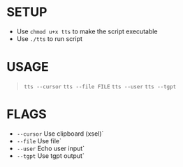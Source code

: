 # SETUP
* Use `chmod u+x tts` to make the script executable
* Use `./tts` to run script
# USAGE
>  `tts --cursor`
>  `tts --file FILE`
>  `tts --user`
>  `tts --tgpt`
# FLAGS
-  `--cursor` Use clipboard (xsel)`
-  `--file` Use file`
-  `--user` Echo user input`
-  `--tgpt` Use tgpt output`
